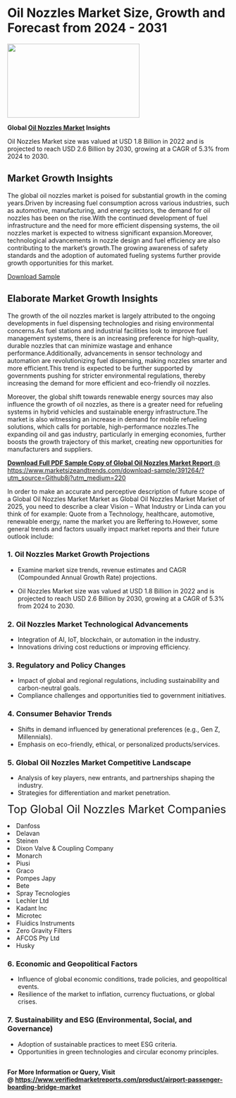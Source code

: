 <H1>Oil Nozzles Market Size, Growth and Forecast from 2024 - 2031</H1><img class="aligncenter size-medium wp-image-584254" src="https://thirdeyenews.in/wp-content/uploads/2024/09/Global-Market-Research-300x168.jpeg" alt="" width="300" height="168" /><p><strong>Global&nbsp;<a href="https://www.marketsizeandtrends.com/download-sample/391264/?utm_source=Github8j?utm_medium=220">Oil Nozzles Market</a> Insights</strong></p><p>Oil Nozzles Market size was valued at USD 1.8 Billion in 2022 and is projected to reach USD 2.6 Billion by 2030, growing at a CAGR of 5.3% from 2024 to 2030.</p><p><h2>Market Growth Insights</h2> <p>The global oil nozzles market is poised for substantial growth in the coming years.Driven by increasing fuel consumption across various industries, such as automotive, manufacturing, and energy sectors, the demand for oil nozzles has been on the rise.With the continued development of fuel infrastructure and the need for more efficient dispensing systems, the oil nozzles market is expected to witness significant expansion.Moreover, technological advancements in nozzle design and fuel efficiency are also contributing to the market’s growth.The growing awareness of safety standards and the adoption of automated fueling systems further provide growth opportunities for this market.</p> <p><a href="#">Download Sample</a></p> <h2>Elaborate Market Growth Insights</h2> <p>The growth of the oil nozzles market is largely attributed to the ongoing developments in fuel dispensing technologies and rising environmental concerns.As fuel stations and industrial facilities look to improve fuel management systems, there is an increasing preference for high-quality, durable nozzles that can minimize wastage and enhance performance.Additionally, advancements in sensor technology and automation are revolutionizing fuel dispensing, making nozzles smarter and more efficient.This trend is expected to be further supported by governments pushing for stricter environmental regulations, thereby increasing the demand for more efficient and eco-friendly oil nozzles.</p> <p>Moreover, the global shift towards renewable energy sources may also influence the growth of oil nozzles, as there is a greater need for refueling systems in hybrid vehicles and sustainable energy infrastructure.The market is also witnessing an increase in demand for mobile refueling solutions, which calls for portable, high-performance nozzles.The expanding oil and gas industry, particularly in emerging economies, further boosts the growth trajectory of this market, creating new opportunities for manufacturers and suppliers.</p> <p><a href="#"></p><p><span class=""><strong>Download Full PDF Sample Copy of Global Oil Nozzles Market Report</strong> @ <a href="https://www.marketsizeandtrends.com/download-sample/391264/?utm_source=Github8j?utm_medium=220" target="_blank">https://www.marketsizeandtrends.com/download-sample/391264/?utm_source=Github8j?utm_medium=220</a></span></p><p>In order to make an accurate and perceptive description of future scope of a Global&nbsp;Oil Nozzles Market Market as Global&nbsp;Oil Nozzles Market Market of 2025, you need to describe a clear Vision &ndash; What Industry or Linda can you think of for example: Quote from a Technology, healthcare, automotive, renewable energy, name the market you are Reffering to.However, some general trends and factors usually impact market reports and their future outlook include:</p><h3>1.&nbsp;<strong>Oil Nozzles Market Growth Projections</strong></h3><ul><li>Examine market size trends, revenue estimates and CAGR (Compounded Annual Growth Rate) projections.</li><li><p>Oil Nozzles Market size was valued at USD 1.8 Billion in 2022 and is projected to reach USD 2.6 Billion by 2030, growing at a CAGR of 5.3% from 2024 to 2030.</p></li></ul><h3>2.&nbsp;<strong>Oil Nozzles Market Technological Advancements</strong></h3><ul><li>Integration of AI, IoT, blockchain, or automation in the industry.</li><li>Innovations driving cost reductions or improving efficiency.</li></ul><h3>3.&nbsp;<strong>Regulatory and Policy Changes</strong></h3><ul><li>Impact of global and regional regulations, including sustainability and carbon-neutral goals.</li><li>Compliance challenges and opportunities tied to government initiatives.</li></ul><h3>4.&nbsp;<strong>Consumer Behavior Trends</strong></h3><ul><li>Shifts in demand influenced by generational preferences (e.g., Gen Z, Millennials).</li><li>Emphasis on eco-friendly, ethical, or personalized products/services.</li></ul><h3>5.&nbsp;<strong>Global Oil Nozzles Market Competitive Landscape</strong></h3><ul><li>Analysis of key players, new entrants, and partnerships shaping the industry.</li><li>Strategies for differentiation and market penetration.</li></ul><p data-pm-slice="1 1 []"><span style="color: inherit; font-family: inherit; font-size: 25px;">Top Global Oil Nozzles Market Companies</span></p><div class="" data-test-id=""><p><li>Danfoss</li><li> Delavan</li><li> Steinen</li><li> Dixon Valve & Coupling Company</li><li> Monarch</li><li> Piusi</li><li> Graco</li><li> Pompes Japy</li><li> Bete</li><li> Spray Tecnologies</li><li> Lechler Ltd</li><li> Kadant Inc</li><li> Microtec</li><li> Fluidics Instruments</li><li> Zero Gravity Filters</li><li> AFCOS Pty Ltd</li><li> Husky</li></p></div><h3>6.&nbsp;<strong>Economic and Geopolitical Factors</strong></h3><ul><li>Influence of global economic conditions, trade policies, and geopolitical events.</li><li>Resilience of the market to inflation, currency fluctuations, or global crises.</li></ul><h3>7.&nbsp;<strong>Sustainability and ESG (Environmental, Social, and Governance)</strong></h3><ul><li>Adoption of sustainable practices to meet ESG criteria.</li><li>Opportunities in green technologies and circular economy principles.</li></ul><h2><strong style="font-size: 14px;">For More Information or Query, Visit @&nbsp;</strong><a style="background-color: #ffffff; font-size: 14px;" href="https://www.marketsizeandtrends.com/report/oil-nozzles-market/" target="_blank">https://www.verifiedmarketreports.com/product/airport-passenger-boarding-bridge-market</a></h2>